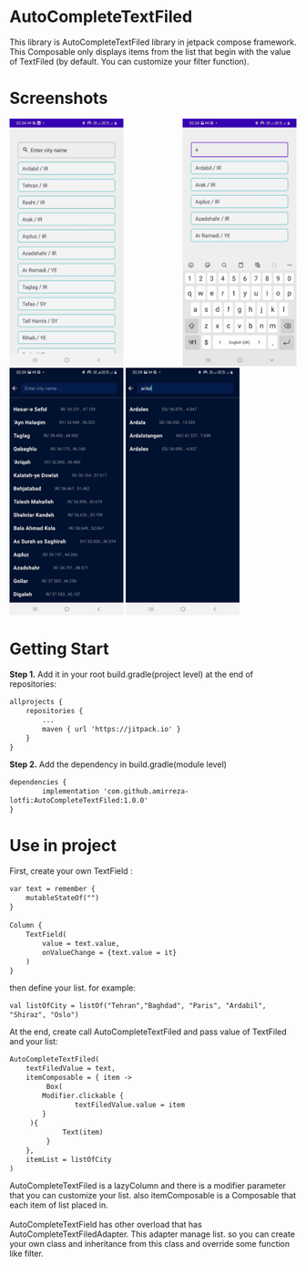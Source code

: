 # AutoCompleteTextFiled
This library is AutoCompleteTextFiled library in jetpack compose framework. 
This Composable only displays items from the list that begin with the value of TextFiled (by default. You can customize your filter function).
# Screenshots
<div>
  <img src="/screenshots/1.jpg" width="200" style="margin-right:100px"/>
  <img src="/screenshots/2.jpg" width="200"/>
  <img src="/screenshots/3.jpg" width="200"/>
  <img src="/screenshots/4.jpg" width="200"/>
 </div>
 
 # Getting Start <br/>


  __Step 1.__  Add it in your root build.gradle(project level) at the end of repositories:

	allprojects {
		repositories {
			...
			maven { url 'https://jitpack.io' }
		}
	}
	
__Step 2.__ Add the dependency in build.gradle(module level)

	dependencies {
	        implementation 'com.github.amirreza-lotfi:AutoCompleteTextFiled:1.0.0'
	}
  
  # Use in project
  First, create your own TextField :
  
    var text = remember {
        mutableStateOf("")
    }
    
    Column {
        TextField(
            value = text.value,
            onValueChange = {text.value = it}
        )
    }
then define your list. for example:

    val listOfCity = listOf("Tehran","Baghdad", "Paris", "Ardabil", "Shiraz", "Oslo")

At the end, create call AutoCompleteTextFiled and pass value of TextFiled and your list:

    AutoCompleteTextFiled(
        textFiledValue = text,
        itemComposable = { item ->
             Box(
	     	Modifier.clickable { 
            	    textFiledValue.value = item
        	}
	     ){
                 Text(item)
             }            
        },
        itemList = listOfCity 
    )

AutoCompleteTextFiled is a lazyColumn and there is a modifier parameter that you can customize your list. also 
itemComposable is a Composable that each item of list placed in. <br/><br/>
AutoCompleteTextField has other overload that has AutoCompleteTextFiledAdapter. This adapter manage list.
so you can create your own class and inheritance from this class and override some function like filter.
